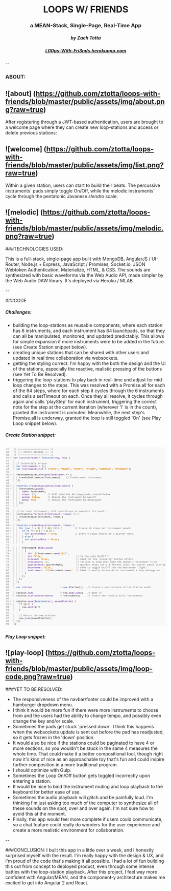 # <center>LOOPS W/ FRIENDS
### <center> a MEAN-Stack, Single-Page, Real-Time App
##### <center> by Zach Totta
##### <center> [L00ps-With-Fri3nds.herokuapp.com](https://l00ps-with-fri3nds.herokuapp.com)
--
### ABOUT:
![about] (https://github.com/ztotta/loops-with-friends/blob/master/public/assets/img/about.png?raw=true)
--

After registering through a JWT-based authentication, users are brought to a welcome page where they can create new loop-stations and access or delete previous stations:

![welcome] (https://github.com/ztotta/loops-with-friends/blob/master/public/assets/img/list.png?raw=true)
--

Within a given station, users can start to build their beats. The percussive instruments' pads simply toggle On/Off, while the melodic instruments' cycle through the pentatonic Javanese <em>slendro</em> scale:

![melodic] (https://github.com/ztotta/loops-with-friends/blob/master/public/assets/img/melodic.png?raw=true)
--

###TECHNOLOGIES USED:

This is a full-stack, single-page app built with MongoDB, AngularJS / UI-Router, Node.js + Express, JavaScript / Promises, Socket.io, JSON Webtoken Authentication, Materialize, HTML, & CSS. The sounds are synthesized with basic waveforms via the Web Audio API, made simpler by the Web Audio DAW library. It's deployed via Heroku / MLAB.

--

###CODE

##### Challenges: <br>
- building the loop-stations as reusable components, where each station has 6 instruments, and each instrument has 64 launchpads, so that they can all be manipulated, monitored, and updated predictably. This allows for simple expansion if more instruments were to be added in the future. (see Create Station snippet below). <br>
- creating unique stations that can be shared with other users and updated in real time collaboration via websockets. <br>
- getting the styling correct. I'm happy with the both the design and the UI of the stations, especially the reactive, realistic pressing of the buttons (see Yet To Be Resolved).
- triggering the loop-stations to play back in real-time and adjust for mid-loop changes to the steps. This was resolved with a Promise.all for each of the 64 steps, where for each step it cycles through the 6 instruments and calls a setTimeout on each. Once they all resolve, it cycles through again and calls 'playStep' for each instrument, triggering the correct note for the step at the current iteration (wherever 'i' is in the count), granted the instrument is unmuted. Meanwhile, the next step's Promise.all is underway, granted the loop is still toggled 'On' (see Play Loop snippet below).

##### Create Station snippet:
![create-station-code](https://github.com/ztotta/loops-with-friends/blob/master/public/assets/img/create-station.png?raw=true)
--

##### Play Loop snippet:
![play-loop] (https://github.com/ztotta/loops-with-friends/blob/master/public/assets/img/loop-code.png?raw=true)
--

###YET TO BE RESOLVED:
- The responsiveness of the navbar/footer could be improved with a hamburger dropdown menu. <br>
- I think it would be more fun if there were more instruments to choose from and the users had the ability to change tempo, and possibly even change the key and/or scale. <br>
- Sometimes the pads get stuck 'pressed down'. I think this happens when the websockets update is sent out before the pad has readjusted, so it gets frozen in the 'down' position. <br>
- It would also be nice if the stations could be paginated to have 4 or more sections, so you wouldn't be stuck in the same 4 measures the whole time. That could make it a better compositional tool, though right now it's kind of nice as an approachable toy that's fun and could inspire further composition in a more traditional program. <br>
- I should optimize with Gulp. <br>
- Sometimes the Loop On/Off button gets toggled incorrectly upon entering a station. <br>
- It would be nice to bind the instrument muting and loop playback to the keyboard for better ease of use. <br>
- Sometimes the audio playback will glitch and be painfully loud. I'm thinking I'm just asking too much of the computer to synthesize all of these sounds on the spot, over and over again. I'm not sure how to avoid this at the moment.
- Finally, this app would feel more complete if users could communicate, so a chat feature could really do wonders for the user experience and create a more realistic environment for collaboration.

--

###CONCLUSION:
I built this app in a little over a week, and I honestly surprised myself with the result. I'm really happy with the design & UX, and I'm proud of the code that's making it all possible. I had a lot of fun building this out from concept to deployed product, even through some intense battles with the loop-station playback. After this project, I feel way more confident with Angular/MEAN, and the component-y architecture makes me excited to get into Angular 2 and React.